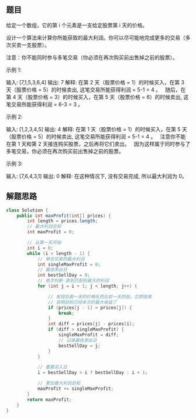 ## 题目

给定一个数组，它的第 i 个元素是一支给定股票第 i 天的价格。 

 设计一个算法来计算你所能获取的最大利润。你可以尽可能地完成更多的交易（多次买卖一支股票）。 

 注意：你不能同时参与多笔交易（你必须在再次购买前出售掉之前的股票）。 

 示例 1: 

 输入: [7,1,5,3,6,4]
输出: 7
解释: 在第 2 天（股票价格 = 1）的时候买入，在第 3 天（股票价格 = 5）的时候卖出, 这笔交易所能获得利润 = 5-1 = 4 。
     随后，在第 4 天（股票价格 = 3）的时候买入，在第 5 天（股票价格 = 6）的时候卖出, 这笔交易所能获得利润 = 6-3 = 3 。
 

 示例 2: 

 输入: [1,2,3,4,5]
输出: 4
解释: 在第 1 天（股票价格 = 1）的时候买入，在第 5 天 （股票价格 = 5）的时候卖出, 这笔交易所能获得利润 = 5-1 = 4 。
     注意你不能在第 1 天和第 2 天接连购买股票，之后再将它们卖出。
     因为这样属于同时参与了多笔交易，你必须在再次购买前出售掉之前的股票。
 

 示例 3: 

 输入: [7,6,4,3,1]
输出: 0
解释: 在这种情况下, 没有交易完成, 所以最大利润为 0。

## 解题思路


```java
class Solution {
    public int maxProfit(int[] prices) {
        int length = prices.length;
        // 最大利润总和
        int maxProfit = 0;

        // 从第一天开始
        int i = 0;
        while (i < length - 1) {
            // 单次交易的最大利润
            int singleMaxProfit = 0;
            // 最佳卖出日
            int bestSellDay = 0;
            // 依次判断 直到匹配到最大的利润
            for (int j = i + 1; j < length; j++) {

                // 发现后面一天的价格反而比前一天的低，立即结束
                // 说明目前已经本次的最大收益了
                if (prices[j - 1] > prices[j]) {
                    break;
                }
                int diff = prices[j] - prices[i];
                if (diff > singleMaxProfit) {
                    singleMaxProfit = diff;
                    // 记录最佳卖出日
                    bestSellDay = j;
                }
            }

            // 重置买入日
            i = bestSellDay > i ? bestSellDay : i + 1;

            // 累加最大利润总和
            maxProfit += singleMaxProfit;
        }
        return maxProfit;
    }
}
``` 